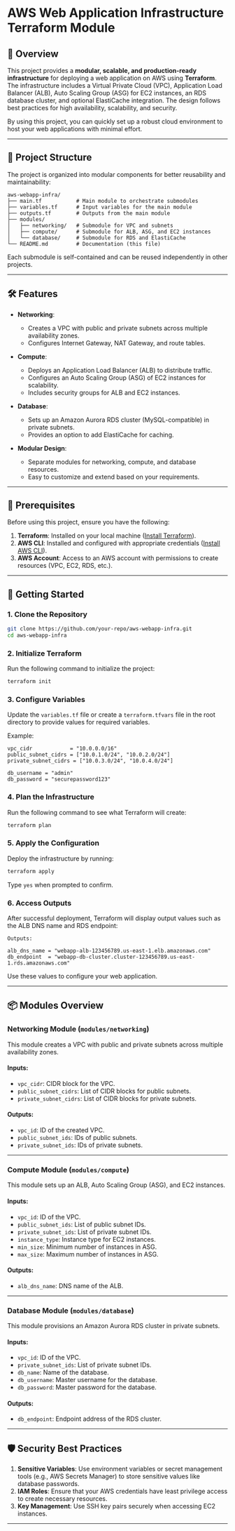 # AWS Web Application Infrastructure Terraform Module

## 🚀 Overview

This project provides a **modular, scalable, and production-ready infrastructure** for deploying a web application on AWS using **Terraform**. The infrastructure includes a Virtual Private Cloud (VPC), Application Load Balancer (ALB), Auto Scaling Group (ASG) for EC2 instances, an RDS database cluster, and optional ElastiCache integration. The design follows best practices for high availability, scalability, and security.

By using this project, you can quickly set up a robust cloud environment to host your web applications with minimal effort.

---

## 📂 Project Structure

The project is organized into modular components for better reusability and maintainability:

```
aws-webapp-infra/
├── main.tf           # Main module to orchestrate submodules
├── variables.tf      # Input variables for the main module
├── outputs.tf        # Outputs from the main module
├── modules/
│   ├── networking/   # Submodule for VPC and subnets
│   ├── compute/      # Submodule for ALB, ASG, and EC2 instances
│   └── database/     # Submodule for RDS and ElastiCache
└── README.md         # Documentation (this file)
```

Each submodule is self-contained and can be reused independently in other projects.

---

## 🛠 Features

- **Networking**:
  - Creates a VPC with public and private subnets across multiple availability zones.
  - Configures Internet Gateway, NAT Gateway, and route tables.

- **Compute**:
  - Deploys an Application Load Balancer (ALB) to distribute traffic.
  - Configures an Auto Scaling Group (ASG) of EC2 instances for scalability.
  - Includes security groups for ALB and EC2 instances.

- **Database**:
  - Sets up an Amazon Aurora RDS cluster (MySQL-compatible) in private subnets.
  - Provides an option to add ElastiCache for caching.

- **Modular Design**:
  - Separate modules for networking, compute, and database resources.
  - Easy to customize and extend based on your requirements.

---

## 🔧 Prerequisites

Before using this project, ensure you have the following:

1. **Terraform**: Installed on your local machine ([Install Terraform](https://developer.hashicorp.com/terraform/tutorials/aws-get-started/install-cli)).
2. **AWS CLI**: Installed and configured with appropriate credentials ([Install AWS CLI](https://docs.aws.amazon.com/cli/latest/userguide/install-cliv2.html)).
3. **AWS Account**: Access to an AWS account with permissions to create resources (VPC, EC2, RDS, etc.).

---

## 🚀 Getting Started

### 1. Clone the Repository

```bash
git clone https://github.com/your-repo/aws-webapp-infra.git
cd aws-webapp-infra
```

### 2. Initialize Terraform

Run the following command to initialize the project:

```bash
terraform init
```

### 3. Configure Variables

Update the `variables.tf` file or create a `terraform.tfvars` file in the root directory to provide values for required variables. 


Example:

```hcl
vpc_cidr            = "10.0.0.0/16"
public_subnet_cidrs = ["10.0.1.0/24", "10.0.2.0/24"]
private_subnet_cidrs = ["10.0.3.0/24", "10.0.4.0/24"]

db_username = "admin"
db_password = "securepassword123"
```

### 4. Plan the Infrastructure

Run the following command to see what Terraform will create:

```bash
terraform plan
```

### 5. Apply the Configuration

Deploy the infrastructure by running:

```bash
terraform apply
```

Type `yes` when prompted to confirm.

### 6. Access Outputs

After successful deployment, Terraform will display output values such as the ALB DNS name and RDS endpoint:

```plaintext
Outputs:

alb_dns_name = "webapp-alb-123456789.us-east-1.elb.amazonaws.com"
db_endpoint  = "webapp-db-cluster.cluster-123456789.us-east-1.rds.amazonaws.com"
```

Use these values to configure your web application.

---

## 📦 Modules Overview

### Networking Module (`modules/networking`)

This module creates a VPC with public and private subnets across multiple availability zones.

#### Inputs:
- `vpc_cidr`: CIDR block for the VPC.
- `public_subnet_cidrs`: List of CIDR blocks for public subnets.
- `private_subnet_cidrs`: List of CIDR blocks for private subnets.

#### Outputs:
- `vpc_id`: ID of the created VPC.
- `public_subnet_ids`: IDs of public subnets.
- `private_subnet_ids`: IDs of private subnets.

---

### Compute Module (`modules/compute`)

This module sets up an ALB, Auto Scaling Group (ASG), and EC2 instances.

#### Inputs:
- `vpc_id`: ID of the VPC.
- `public_subnet_ids`: List of public subnet IDs.
- `private_subnet_ids`: List of private subnet IDs.
- `instance_type`: Instance type for EC2 instances.
- `min_size`: Minimum number of instances in ASG.
- `max_size`: Maximum number of instances in ASG.

#### Outputs:
- `alb_dns_name`: DNS name of the ALB.

---

### Database Module (`modules/database`)

This module provisions an Amazon Aurora RDS cluster in private subnets.

#### Inputs:
- `vpc_id`: ID of the VPC.
- `private_subnet_ids`: List of private subnet IDs.
- `db_name`: Name of the database.
- `db_username`: Master username for the database.
- `db_password`: Master password for the database.

#### Outputs:
- `db_endpoint`: Endpoint address of the RDS cluster.

---

## 🛡 Security Best Practices

1. **Sensitive Variables**: Use environment variables or secret management tools (e.g., AWS Secrets Manager) to store sensitive values like database passwords.
2. **IAM Roles**: Ensure that your AWS credentials have least privilege access to create necessary resources.
3. **Key Management**: Use SSH key pairs securely when accessing EC2 instances.

---

